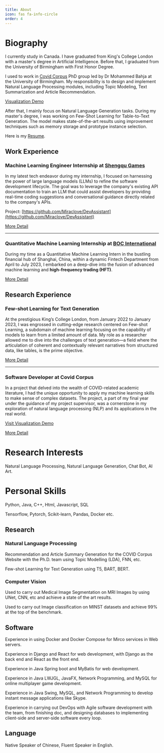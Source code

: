 ```yaml
---
title: About
icon: fas fa-info-circle
order: 4
---
```


# Biography


I currently study in Canada. I have graduated from King's College London with a master's degree in Artificial Intelligence. Before that, I graduated from the University of Birmingham with First Honor Degree.

I used to work in [Covid Corpus](https://www.covidcorpus.org/Home) PhD group led by Dr Mohammed Bahja at the University of Birmingham. My responsibility is to design and implement Natural Language Processing modules, including Topic Modeling, Text Summarization and Article Recommendation. 

[Visualization Demo](https://miraclove.com/service/nlp-analysis/)

After that, I mainly focus on Natural Language Generation tasks. During my master's degree, I was working on Few-Shot Learning for Table-to-Text Generation. The model makes state-of-the-art results using improvement techniques such as memory storage and prototype instance selection.

Here is my [Resume](/assets/Weizhi%20PENG%20-%20resume.pdf).

## Work Experience

### Machine Learning Engineer Internship at [Shengqu Games](https://www.shengqugames-corp.com)

In my latest tech endeavor during my internship, I focused on harnessing the power of large language models (LLMs) to refine the software development lifecycle. The goal was to leverage the company's existing API documentation to train an LLM that could assist developers by providing real-time coding suggestions and conversational guidance directly related to the company's APIs.

Project: [https://github.com/Miraclove/DevAssistant](https://github.com/Miraclove/DevAssistant)

[More Detail](/posts/MLE_Intern_at_Shengqu_Games/)

---


### Quantitative Machine Learning Internship at [BOC International](https://www.bocigroup.com/Web/Index)

During my time as a Quantitative Machine Learning Intern in the bustling financial hub of Shanghai, China, within a dynamic Fintech Department from April to July 2023, I embarked on a deep-dive into the fusion of advanced machine learning and **high-frequency trading (HFT)**.

[More Detail](/posts/MLE_Intern_at_BOC/)

## Research Experience

### Few-shot Learning for Text Generation

At the prestigious King’s College London, from January 2022 to January 2023, I was engrossed in cutting-edge research centered on Few-shot Learning, a subdomain of machine learning focusing on the capability of models to learn from a limited amount of data. My role as a researcher allowed me to dive into the challenges of text generation—a field where the articulation of coherent and contextually relevant narratives from structured data, like tables, is the prime objective.

[More Detail](/posts/Few_Shot_Learning/)

---

### Software Developer at Covid Corpus

In a project that delved into the wealth of COVID-related academic literature, I had the unique opportunity to apply my machine learning skills to make sense of complex datasets. The project, a part of my final year under the guidance of my project supervisor, was a cornerstone in my exploration of natural language processing (NLP) and its applications in the real world.

[Visit Visualization Demo](https://miraclove.com/service/nlp-analysis/)

[More Detail](/posts/Development_Covid_Corpus/)




# Research Interests

Natural Language Processing, Natural Language Generation, Chat Bot, AI Art.

# Personal Skills
Python, Java, C++, Html, Javascript, SQL

Tensorflow, Pytorch, Scikit-learn, Pandas, Docker etc.

## Research

### Natural Language Processing

Recommendation and Article Summary Generation for the COVID Corpus Website with the Ph.D. team using Topic Modelling (LDA), FNN, etc.

Few-shot Learning for Text Generation using T5, BART, BERT.

### Computer Vision
Used to carry out Medical Image Segmentation on MRI Images by using UNet, CNN, etc and achieve a state of the art results.

Used to carry out Image classification on MINST datasets and achieve 99% at the top of the benchmark.




## Software 
Experience in using Docker and Docker Compose for Mirco services in Web servers.

Experience in Django and React for web development, with Django as the back end and React as the front end.

Experience in Java Spring boot and MyBatis for web development. 

Experience in Java LWJGL, JavaFX, Network Programming, and MySQL for online multiplayer game development.

Experience in Java Swing, MySQL, and Network Programming to develop instant message applications like Skype.

Experience in carrying out DevOps with Agile software development with the team, from finishing doc, and designing databases to implementing client-side and server-side software every loop.

## Language
Native Speaker of Chinese, Fluent Speaker in English.
